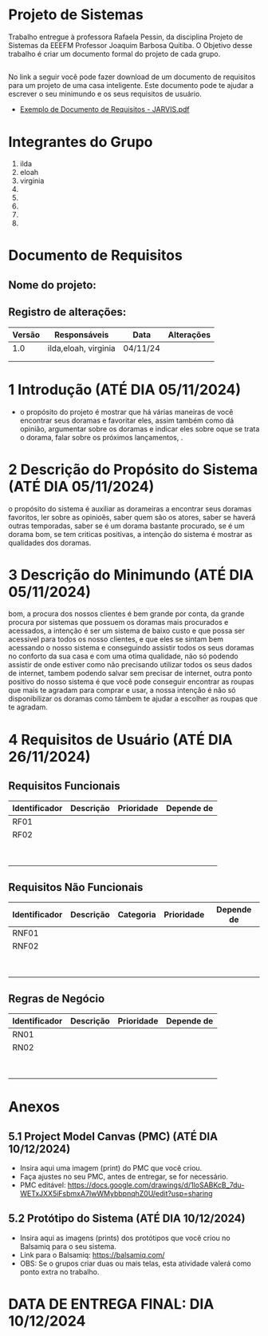 # Projeto de Sistemas
Trabalho entregue à professora Rafaela Pessin, da disciplina Projeto de Sistemas da EEEFM Professor Joaquim Barbosa Quitiba. O Objetivo desse trabalho é criar um documento formal do projeto de cada grupo.

## 
No link a seguir você pode fazer download de um documento de requisitos para um projeto de uma casa inteligente. Este documento pode te ajudar a escrever o seu minimundo e os seus requisitos de usuário.
* [Exemplo de Documento de Requisitos - JARVIS.pdf](https://github.com/user-attachments/files/17388495/Exemplo.de.Documento.de.Requisitos.-.JARVIS.pdf)

# Integrantes do Grupo
1) ilda
2) eloah
3) virginia
4) 
5) 
6) 
7) 
8) 

# Documento de Requisitos

## Nome do projeto: 

## Registro de alterações:

|Versão|Responsáveis|Data|Alterações|
|------|------------|----|----------|
|  1.0 |  ilda,eloah, virginia|04/11/24    |          |
|      |            |    |          |
|      |            |    |          |

# 1 Introdução (ATÉ DIA 05/11/2024)

* o propósito do projeto é mostrar que há várias maneiras de você encontrar seus doramas e favoritar eles, assim também como dá opinião, argumentar sobre os doramas e indicar eles sobre oque se trata o dorama, falar sobre os próximos lançamentos, . 

# 2 Descrição do Propósito do Sistema (ATÉ DIA 05/11/2024)

o propósito do sistema é auxiliar as dorameiras a encontrar seus doramas favoritos, ler sobre as opinioẽs, saber quem são os atores, saber se haverá outras temporadas, saber se é um dorama bastante procurado, se é um dorama bom, se tem criticas positivas, a intenção do sistema é mostrar as qualidades dos doramas.
 
# 3 Descrição do Minimundo (ATÉ DIA 05/11/2024)

bom, a procura dos nossos clientes é bem grande por conta, da grande procura por sistemas que possuem os doramas mais procurados e acessados, a intenção é ser um sistema de baixo custo e que possa ser acessivel para todos os nosso clientes, e que eles se sintam bem acessando o nosso sistema e conseguindo assistir todos os seus doramas no conforto da sua casa e com uma otima qualidade, não só podendo assistir de onde estiver como não precisando utilizar todos os seus dados de internet, tambem podendo salvar sem precisar de internet, outra ponto positivo do nosso sistema é que você pode conseguir encontrar as roupas que mais te agradam para comprar e usar, a nossa intenção é não só disponibilizar os doramas como támbem te ajudar a escolher as roupas que te agradam.

# 4 Requisitos de Usuário (ATÉ DIA 26/11/2024)

## Requisitos Funcionais

|Identificador|Descrição|Prioridade|Depende de|
|-------------|---------|----------|----------|
|    RF01     |         |          |          |
|    RF02     |         |          |          |
|             |         |          |          |
|             |         |          |          |
|             |         |          |          |
|             |         |          |          |
|             |         |          |          |
|             |         |          |          |
|             |         |          |          |
|             |         |          |          |

## Requisitos Não Funcionais

|Identificador|Descrição|Categoria|Prioridade|Depende de|
|-------------|---------|---------|----------|----------|
|    RNF01    |         |         |          |          |
|    RNF02    |         |         |          |          |
|             |         |         |          |          |
|             |         |         |          |          |
|             |         |         |          |          |
|             |         |         |          |          |
|             |         |         |          |          |
|             |         |         |          |          |
|             |         |         |          |          |
|             |         |         |          |          |

## Regras de Negócio

|Identificador|Descrição|Prioridade|Depende de|
|-------------|---------|----------|----------|
|    RN01     |         |          |          |
|    RN02     |         |          |          |
|             |         |          |          |
|             |         |          |          |
|             |         |          |          |
|             |         |          |          |
|             |         |          |          |
|             |         |          |          |
|             |         |          |          |
|             |         |          |          |

# Anexos

## 5.1 Project Model Canvas (PMC) (ATÉ DIA 10/12/2024)
* Insira aqui uma imagem (print) do PMC que você criou.
* Faça ajustes no seu PMC, antes de entregar, se for necessário.
* PMC editável: https://docs.google.com/drawings/d/1loSABKcB_7du-WETxJXX5iFsbmxA7IwWMybbpnqhZ0U/edit?usp=sharing

## 5.2 Protótipo do Sistema (ATÉ DIA 10/12/2024)
* Insira aqui as imagens (prints) dos protótipos que você criou no Balsamiq para o seu sistema.
* Link para o Balsamiq: https://balsamiq.com/
* OBS: Se o grupos criar duas ou mais telas, esta atividade valerá como ponto extra no trabalho.

# DATA DE ENTREGA FINAL: DIA 10/12/2024
